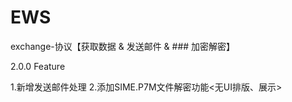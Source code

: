 # EWS
exchange-协议【获取数据 &amp; 发送邮件 &amp; ### 加密解密】

2.0.0 Feature

1.新增发送邮件处理
2.添加SIME.P7M文件解密功能<无UI排版、展示>

